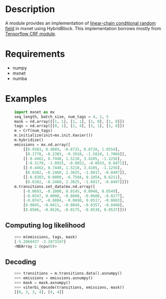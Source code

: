 Description
===========
A module provides an implementation of [linear-chain conditional random field](https://en.wikipedia.org/wiki/Conditional_random_field) in mxnet using HybridBlock. This implementation borrows mostly from [Tensorflow CRF module](https://github.com/tensorflow/tensorflow/blob/r1.4/tensorflow/contrib/crf/python/ops/crf.py#L477).


Requirements
============

- numpy
- mxnet
- numba


Examples
==========


```Python
	import mxnet as mx
	seq_length, batch_size, num_tags = 4, 2, 5
    mask = nd.array([[1, 1], [1, 1], [1, 0], [1, 0]])
    tags = nd.array([[0, 1], [2, 4], [3, 1], [1, 0]])
    m = Crf(num_tags)
    m.initialize(init=mx.init.Xavier())
    m.hybridize()
    emissions = mx.nd.array([
        [[0.9383, 0.4889, -0.6731, 0.8728, 1.0554],
         [0.1778, -0.2303, -0.3918, -1.5810, 1.7066]],
        [[-0.4462, 0.7440, 1.5210, 3.4105, -1.1256],
         [-0.3170, -1.0925, -0.0852, -0.0933, 0.6871]],
        [[-0.4462, 0.7440, 1.5210, 3.4105, -1.1256],
         [0.6382, -0.2460, 2.3025, -1.8817, -0.0497]],
        [[-0.8383, 0.0009, -0.7504, 0.1854, 0.6211],
         [0.6382, -0.2460, 2.3025, -1.8817, -0.0497]]])
    m.transitions.set_data(mx.nd.array([
        [-0.0693, -0.1000, 0.0145, 0.0948, 0.0549],
        [-0.0347, 0.0900, -0.0808, -0.0608, -0.0277],
        [-0.0747, -0.0884, -0.0698, 0.0517, -0.0683],
        [0.0845, -0.0411, -0.0849, -0.0357, -0.0408],
        [0.0506, -0.0526, -0.0175, -0.0538, 0.0537]]))
```


Computing log likelihood
-----
```Python
	>>> m(emissions, tags, mask)
	[-5.2060437 -3.2873197]
	<NDArray 2 @cpu(0)>
```

Decoding
----
```Python
	>>> transitions = m.transitions.data().asnumpy()
    >>> emissions = emissions.asnumpy()
    >>> mask = mask.asnumpy()
    >>> viterbi_decode(transitions, emissions, mask))
	[[0, 3, 3, 4], [4, 4]]
```

